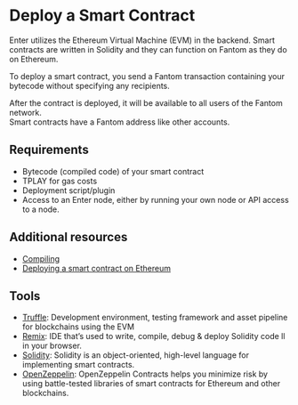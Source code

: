 # Deploy a Smart Contract

Enter utilizes the Ethereum Virtual Machine (EVM) in the backend. Smart contracts are written in Solidity and they can function on Fantom as they do on Ethereum.

To deploy a smart contract, you send a Fantom transaction containing your bytecode without specifying any recipients.

After the contract is deployed, it will be available to all users of the Fantom network.\
Smart contracts have a Fantom address like other accounts.

## **Requirements**

* Bytecode (compiled code) of your smart contract
* TPLAY for gas costs
* Deployment script/plugin
* Access to an Enter node, either by running your own node or API access to a node.

## **Additional resources**

* [Compiling](https://ethereum.org/en/developers/docs/smart-contracts/compiling/)
* [Deploying a smart contract on Ethereum](https://ethereum.org/en/developers/tutorials/deploying-your-first-smart-contract/)

## **Tools**

* [Truffle](https://www.trufflesuite.com): Development environment, testing framework and asset pipeline for blockchains using the EVM
* [Remix](https://remix.ethereum.org): IDE that’s used to write, compile, debug & deploy Solidity code ll in your browser.
* [Solidity](https://solidity.readthedocs.io): Solidity is an object-oriented, high-level language for implementing smart contracts.
* [OpenZeppelin](https://github.com/OpenZeppelin/openzeppelin-contracts): OpenZeppelin Contracts helps you minimize risk by using battle-tested libraries of smart contracts for Ethereum and other blockchains.
